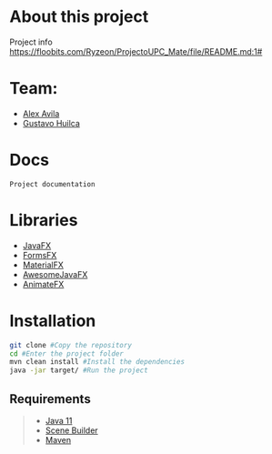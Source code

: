 # About this project

Project info
https://floobits.com/Ryzeon/ProjectoUPC_Mate/file/README.md:1#
# Team:
- [Alex Avila ](https://github.com/Ryzeon)
- [Gustavo Huilca](https://github.com/GustavoHuilca31)

# Docs
```
Project documentation
```
# Libraries
- [JavaFX](https://openjfx.io/)
- [FormsFX](https://github.com/dlsc-software-consulting-gmbh/FormsFX)
- [MaterialFX](https://github.com/palexdev/MaterialFX)
- [AwesomeJavaFX](https://github.com/mhrimaz/AwesomeJavaFX)
- [AnimateFX](https://github.com/Typhon0/AnimateFX)
# Installation
```bash
git clone #Copy the repository
cd #Enter the project folder
mvn clean install #Install the dependencies
java -jar target/ #Run the project
```
## Requirements
> - [Java 11](https://www.oracle.com/java/technologies/javase-jdk11-downloads.html)
> - [Scene Builder](https://gluonhq.com/products/scene-builder/)
> - [Maven](https://maven.apache.org/download.cgi)